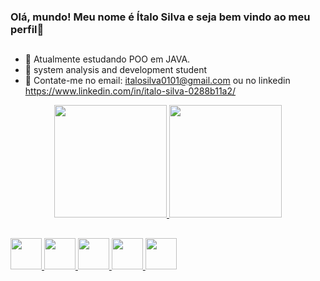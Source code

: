 <link rel="stylesheet" href="https://cdn.jsdelivr.net/gh/devicons/devicon@v2.14.0/devicon.min.css">

### Olá, mundo! Meu nome é Ítalo Silva e seja bem vindo ao meu perfil👋

##

- 🔭 Atualmente estudando POO em JAVA.
- 🌱 system analysis and development student
- 👯 Contate-me no email: italosilva0101@gmail.com ou no linkedin https://www.linkedin.com/in/italo-silva-0288b11a2/

<div align="center">
  <a href="https://github.com/italosilva02">
  <img height="180em" src="https://github-readme-stats.vercel.app/api?username=italosilva02&show_icons=true&theme=cobalt&include_all_commits=true&count_private=true"/>
  <img height="180em" src="https://github-readme-stats.vercel.app/api/top-langs/?username=italosilva02&layout=compact&langs_count=7&theme=cobalt"/>
</div>
  
  ##
  
  <div style="display: inline_block>
  <img height="50" width="50" src="https://cdn.jsdelivr.net/gh/devicons/devicon/icons/python/python-original.svg"/>
  <img height="50" width="50" src="https://cdn.jsdelivr.net/gh/devicons/devicon/icons/java/java-original-wordmark.svg" />
  <img height="50" width="50" src="https://cdn.jsdelivr.net/gh/devicons/devicon/icons/css3/css3-original.svg"/>
  <img height="50" width="50" src="https://cdn.jsdelivr.net/gh/devicons/devicon/icons/html5/html5-original.svg"/>
  <img height="50" width="50" src="https://cdn.jsdelivr.net/gh/devicons/devicon/icons/cplusplus/cplusplus-original.svg" />
  <img height="50" width="50" src="https://cdn.jsdelivr.net/gh/devicons/devicon/icons/git/git-original.svg" />

    
##
                                                                                                           
                                                                                                         



 
</div>
